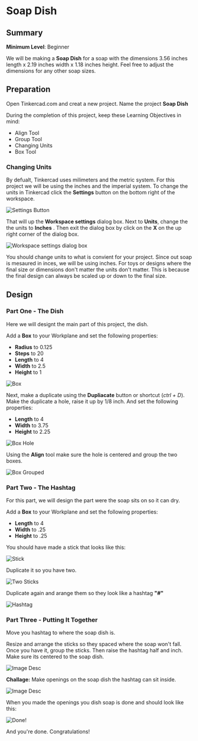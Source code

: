 # Soap Dish

## Summary

**Minimum Level**: Beginner

We will be making a **Soap Dish** for a soap with the  dimensions 3.56 inches length x 2.19 inches width x 1.18 inches height. Feel free to adjust the dimensions for any other soap sizes.

## Preparation

Open Tinkercad.com and creat a new project. Name the project **Soap Dish**

During the completion of this project, keep these Learning Objectives in mind:
- Align Tool
- Group Tool
- Changing Units
- Box Tool

### Changing Units

By defualt, Tinkercad uses milimeters and the metric system. For this project we will be using the inches and the imperial system. To change the units in  Tinkercad click the **Settings** button on the bottom right of the workspace.

![Settings Button](https://raw.githubusercontent.com/Sahagun/tinkercad-lessons/main/soapdish/11.png)

That will up the **Workspace settings** dialog box. Next to **Units**, change the the units to **Inches** . Then exit the dialog box by click on the **X** on the up right corner of the dialog box.

![Workspace settings dialog box](https://raw.githubusercontent.com/Sahagun/tinkercad-lessons/main/soapdish/10.png)

You should change units to what is convient for your project. Since out soap is mesaured in inces, we will be using inches. For toys or designs where the final size or dimensions don't matter the units don't matter. This is because the final design can always be scaled up or down to the final size.


## Design

### Part One - The Dish

Here we will designt the main part of this project, the dish.

Add a **Box** to your Workplane and set the following properties:
- **Radius** to 0.125
- **Steps** to 20
- **Length** to 4
- **Width** to 2.5
- **Height** to 1

![Box](https://raw.githubusercontent.com/Sahagun/tinkercad-lessons/main/soapdish/1.png)

Next, make a duplicate using the **Dupliacate** button or shortcut (*ctrl + D*). Make the duplicate a hole, raise it up by 1/8 inch. And set the following properties:
- **Length** to 4
- **Width** to 3.75
- **Height** to 2.25

![Box Hole](https://raw.githubusercontent.com/Sahagun/tinkercad-lessons/main/soapdish/2.png)

Using the **Align** tool make sure the hole is centered and group the two boxes.

![Box Grouped](https://raw.githubusercontent.com/Sahagun/tinkercad-lessons/main/soapdish/3.png)

### Part Two - The Hashtag

For this part, we will design the part were the soap sits on so it can dry.

Add a **Box** to your Workplane and set the following properties:
- **Length** to 4
- **Width** to .25
- **Height** to .25

You should have made a stick that looks like this:

![Stick](https://raw.githubusercontent.com/Sahagun/tinkercad-lessons/main/soapdish/4.png)

Duplicate it so you have two.

![Two Sticks](https://raw.githubusercontent.com/Sahagun/tinkercad-lessons/main/soapdish/5.png)

Duplicate again and arange them so they look like a hashtag **"#"**

![Hashtag](https://raw.githubusercontent.com/Sahagun/tinkercad-lessons/main/soapdish/6.png)

### Part Three - Putting It Together

Move you hashtag to where the soap dish is.

Resize and arrange the sticks so they spaced where the soap won't fall. Once you have it, group the sticks. Then raise the hashtag half and inch. Make sure its centered to the soap dish.

![Image Desc](https://raw.githubusercontent.com/Sahagun/tinkercad-lessons/main/soapdish/7.png)

**Challage:** Make openings on the soap dish the hashtag can sit inside.

![Image Desc](https://raw.githubusercontent.com/Sahagun/tinkercad-lessons/main/soapdish/8.png)

When you made the openings you dish soap is done and should look like this:

![Done!](https://raw.githubusercontent.com/Sahagun/tinkercad-lessons/main/soapdish/9.png)

And you're done. Congratulations!